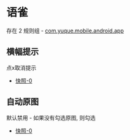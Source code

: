 # 语雀

存在 2 规则组 - [com.yuque.mobile.android.app](/src/apps/com.yuque.mobile.android.app.ts)

## 横幅提示

点x取消提示

- [快照-0](https://i.gkd.li/import/12911014)

## 自动原图

默认禁用 - 如果没有勾选原图, 则勾选

- [快照-0](https://i.gkd.li/import/12911013)
